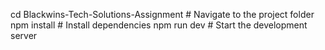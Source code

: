 cd Blackwins-Tech-Solutions-Assignment  # Navigate to the project folder
npm install  # Install dependencies
npm run dev  # Start the development server
